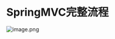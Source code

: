 # SpringMVC完整流程
![image.png](https://notes-pic-cjs.oss-cn-chengdu.aliyuncs.com/obsidian/20230611024633.png)
